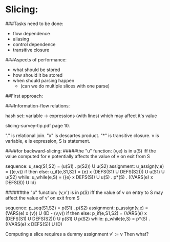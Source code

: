 Slicing:
========

###Tasks need to be done:
 - flow dependence
 - aliasing
 - control dependence
 - transitive closure

###Aspects of performance:
 - what should be stored
 - how should it be stored
 - when should parsing happen
    - (can we do multiple slices with one parse)

##First approach:

###Information-flow relations:

hash set:
variable -> expressions (with lines) which may affect it's value

slicing-survey-tip.pdf page 10.

"." is relational join.
"x" is descartes product.
"*" is transitive closure.
v is variable, e is expression, S is statement.

####for backward-slicing:
#####the "u" function:
(v,e) is in u(S) iff 
the value computed for e potentially affects 
the value of v on exit from S

sequence:
u_seq(S1,S2) = (u(S1) . p(S2)) U u(S2)
assignment:
u_assign(v,e) = {(e,v)}
if then else:
u_if(e,S1,S2) = {e} x (DEFS(S1) U DEFS(S2))) U u(S1) U u(S2)
while:
u_while(e,S) = ({e} x DEFS(S)) U u(S) . p*(S) . ((VARS(e) x DEFS(S)) U Id)

######the "p" function:
(v,v') is in p(S) iff
the value of v on entry to S may affect
the value of v' on exit from S

sequence:
p_seq(S1,S2) = p(S1) . p(S2)
assignment:
p_assign(v,e) = (VARS(e) x {v}) U (ID - (v,v))
if then else:
p_if(e,S1,S2) = (VARS(e) x (DEFS(S1) U DEFS(S2))) U p(S1) U p(S2)
while:
p_while(e,S) = p*(S) . ((VARS(e) x DEFS(S)) U ID)

Computing a slice requires a dummy assignment v' := v
Then what?